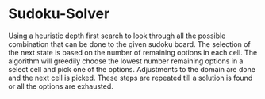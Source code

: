 # Sudoku-Solver
Using a heuristic depth first search to look through all the possible combination that can be done to the given sudoku board. The selection of the next state is based on the number of remaining options in each cell. The algorithm will greedily choose the lowest number remaining options in a select cell and pick one of the options. Adjustments to the domain are done and the next cell is picked. These steps are repeated till a solution is found or all the options are exhausted. 
